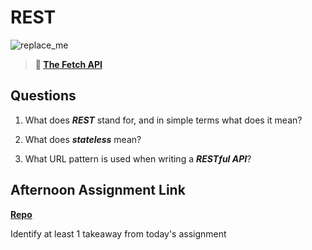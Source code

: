 # REST

![replace_me](https://codeworks.blob.core.windows.net/public/assets/img/illustrations/placeholder.svg)

> **📖 [The Fetch API](https://codeworksacademy.com/fs-student-guide/resources/wk4/04-Fetch)**

## Questions

1. What does ***REST*** stand for, and in simple terms what does it mean?

2. What does ***stateless*** mean?

3. What URL pattern is used when writing a ***RESTful API***?

## Afternoon Assignment Link

**[Repo](https://github.com/Joshua-Jensen/<ASSIGNMENT_REPO>)**

Identify at least 1 takeaway from today's assignment
